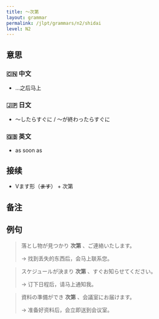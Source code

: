 ```yaml
---
title: 〜次第
layout: grammar
permalink: /jlpt/grammars/n2/shidai
level: N2
---
```


## 意思

### 🇨🇳 中文

- ...之后马上

### 🇯🇵 日文

- 〜したらすぐに / 〜が終わったらすぐに

### 🇬🇧 英文

- as soon as

## 接续

- Vます形（~~ます~~） + 次第

## 备注


## 例句

> 落とし物が見つかり **次第** 、ご連絡いたします。
>
> → 找到丢失的东西后，会马上联系您。

> スケジュールが決まり **次第** 、すぐお知らせてください。
>
> → 订下日程后，请马上通知我。

> 資料の準備ができ **次第** 、会議室にお届けます。
>
> → 准备好资料后，会立即送到会议室。

